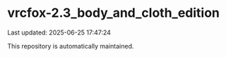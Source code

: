 # vrcfox-2.3_body_and_cloth_edition

Last updated: 2025-06-25 17:47:24

This repository is automatically maintained.

